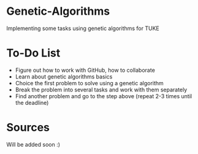 # Genetic-Algorithms
Implementing some tasks using genetic algorithms for TUKE

# To-Do List
- Figure out how to work with GitHub, how to collaborate
- Learn about genetic algorithms basics 
- Choice the first problem to solve using a genetic algorithm
- Break the problem into several tasks and work with them separately
- Find another problem and go to the step above (repeat 2-3 times until the deadline)

# Sources
Will be added soon :)